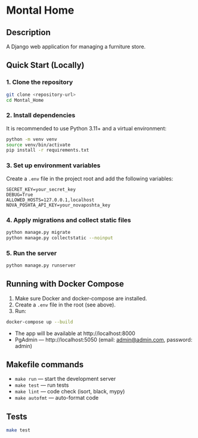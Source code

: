# Montal Home

## Description
A Django web application for managing a furniture store.

## Quick Start (Locally)

### 1. Clone the repository
```sh
git clone <repository-url>
cd Montal_Home
```

### 2. Install dependencies
It is recommended to use Python 3.11+ and a virtual environment:
```sh
python -m venv venv
source venv/bin/activate
pip install -r requirements.txt
```

### 3. Set up environment variables
Create a `.env` file in the project root and add the following variables:
```
SECRET_KEY=your_secret_key
DEBUG=True
ALLOWED_HOSTS=127.0.0.1,localhost
NOVA_POSHTA_API_KEY=your_novaposhta_key
```

### 4. Apply migrations and collect static files
```sh
python manage.py migrate
python manage.py collectstatic --noinput
```

### 5. Run the server
```sh
python manage.py runserver
```


## Running with Docker Compose

1. Make sure Docker and docker-compose are installed.
2. Create a `.env` file in the root (see above).
3. Run:
```sh
docker-compose up --build
```

- The app will be available at http://localhost:8000
- PgAdmin — http://localhost:5050 (email: admin@admin.com, password: admin)


## Makefile commands
- `make run` — start the development server
- `make test` — run tests
- `make lint` — code check (isort, black, mypy)
- `make autofmt` — auto-format code


## Tests
```sh
make test
```